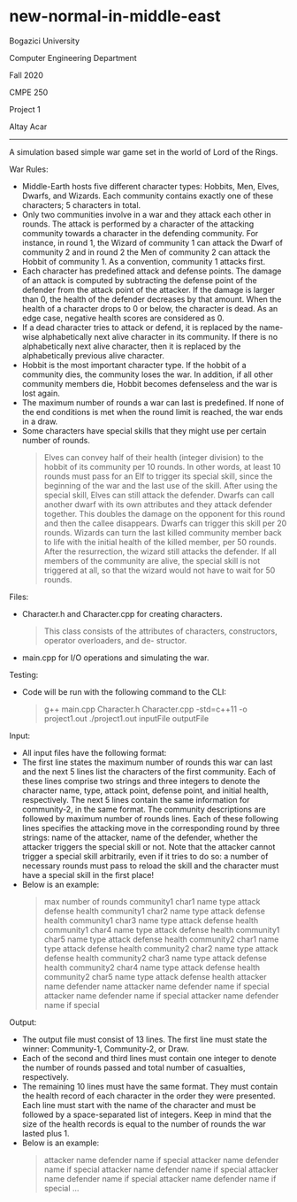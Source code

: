 # new-normal-in-middle-east

Bogazici University

Computer Engineering Department

Fall 2020

CMPE 250

Project 1

Altay Acar

***

A simulation based simple war game set in the world of Lord of the Rings.

War Rules:
- Middle-Earth hosts five different character types: Hobbits, Men, Elves, Dwarfs, and Wizards. Each community contains exactly one of these characters; 5 characters in total.
- Only two communities involve in a war and they attack each other in rounds. The attack is performed by a character of the attacking community towards a character in the defending community. For instance, in round 1, the Wizard of community 1 can attack the Dwarf of community 2 and in round 2 the Men of community 2 can attack the Hobbit of community 1. As a convention, community 1 attacks first.
- Each character has predefined attack and defense points. The damage of an attack is computed by subtracting the defense point of the defender from the attack point of the attacker. If the damage is larger than 0, the health of the defender decreases by that amount. When the health of a character drops to 0 or below, the character is dead. As an edge case, negative health scores are considered as 0.
- If a dead character tries to attack or defend, it is replaced by the name-wise alphabetically next alive character in its community. If there is no alphabetically next alive character, then it is replaced by the alphabetically previous alive character.
- Hobbit is the most important character type. If the hobbit of a community dies, the community loses the war. In addition, if all other community members die, Hobbit becomes defenseless and the war is lost again.
- The maximum number of rounds a war can last is predefined. If none of the end conditions is met when the round limit is reached, the war ends in a draw.
- Some characters have special skills that they might use per certain number of rounds.
  > Elves can convey half of their health (integer division) to the hobbit of its community per 10 rounds. In other words, at least 10 rounds must pass for an Elf to trigger its special skill, since the beginning of the war and the last use of the skill. After using the special skill, Elves can still attack the defender.
  > Dwarfs can call another dwarf with its own attributes and they attack defender together. This doubles the damage on the opponent for this round and then the callee disappears. Dwarfs can trigger this skill per 20 rounds.
  > Wizards can turn the last killed community member back to life with the initial health of the killed member, per 50 rounds. After the resurrection, the wizard still attacks the defender. If all members of the community are alive, the special skill is not triggered at all, so that the wizard would not have to wait for 50 rounds.

Files:
- Character.h and Character.cpp for creating characters.
  > This class consists of the attributes of characters, constructors, operator overloaders, and de- structor.
- main.cpp for I/O operations and simulating the war.

Testing:
- Code will be run with the following command to the CLI:
  > g++ main.cpp Character.h Character.cpp -std=c++11 -o project1.out
  > ./project1.out inputFile outputFile

Input:
- All input files have the following format:
- The first line states the maximum number of rounds this war can last and the next 5 lines list the characters of the first community. Each of these lines comprise two strings and three integers to denote the character name, type, attack point, defense point, and initial health, respectively. The next 5 lines contain the same information for community-2, in the same format. The community descriptions are followed by maximum number of rounds lines. Each of these following lines specifies the attacking move in the corresponding round by three strings: name of the attacker, name of the defender, whether the attacker triggers the special skill or not. Note that the attacker cannot trigger a special skill arbitrarily, even if it tries to do so: a number of necessary rounds must pass to reload the skill and the character must have a special skill in the first place!
- Below is an example:
  > max number of rounds
  > community1 char1 name type attack defense health
  > community1 char2 name type attack defense health
  > community1 char3 name type attack defense health
  > community1 char4 name type attack defense health
  > community1 char5 name type attack defense health
  > community2 char1 name type attack defense health
  > community2 char2 name type attack defense health
  > community2 char3 name type attack defense health
  > community2 char4 name type attack defense health
  > community2 char5 name type attack defense health
  > attacker name defender name attacker name defender name if special attacker name defender name if special
  > attacker name defender name if special

Output:
- The output file must consist of 13 lines. The first line must state the winner: Community-1, Community-2, or Draw.
- Each of the second and third lines must contain one integer to denote the number of rounds passed and total number of casualties, respectively.
- The remaining 10 lines must have the same format. They must contain the health record of each character in the order they were presented. Each line must start with the name of the character and must be followed by a space-separated list of integers. Keep in mind that the size of the health records is equal to the number of rounds the war lasted plus 1.
- Below is an example:
  > attacker name defender name if special
  > attacker name defender name if special
  > attacker name defender name if special
  > attacker name defender name if special
  > attacker name defender name if special
  > ...
